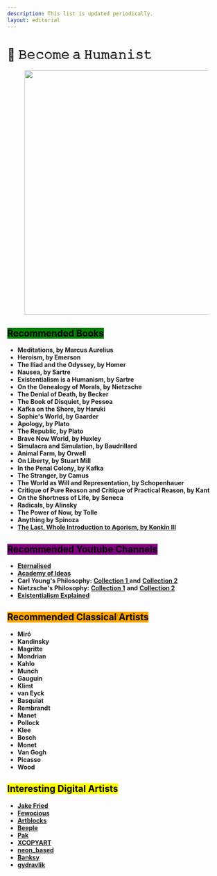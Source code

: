 ```yaml
---
description: This list is updated periodically.
layout: editorial
---
```


# 🌹 𝙱𝚎𝚌𝚘𝚖𝚎 𝚊 𝙷𝚞𝚖𝚊𝚗𝚒𝚜𝚝

<figure><img src="../../../../../../.gitbook/assets/pexels-btgl-♡-3689633.jpg" alt="" width="563"><figcaption></figcaption></figure>

## <mark style="background-color:green;">Recommended Books</mark>

* **Meditations, by Marcus Aurelius**
* **Heroism, by Emerson**
* **The Iliad and the Odyssey, by Homer**
* **Nausea, by Sartre**
* **Existentialism is a Humanism, by Sartre**
* **On the Genealogy of Morals, by Nietzsche**
* **The Denial of Death, by Becker**
* **The Book of Disquiet, by Pessoa**
* **Kafka on the Shore, by Haruki**
* **Sophie's World, by Gaarder**
* **Apology, by Plato**
* **The Republic, by Plato**
* **Brave New World, by Huxley**
* **Simulacra and Simulation, by Baudrillard**
* **Animal Farm, by Orwell**
* **On Liberty, by Stuart Mill**
* **In the Penal Colony, by Kafka**
* **The Stranger, by Camus**
* **The World as Will and Representation, by Schopenhauer**
* **Critique of Pure Reason and Critique of Practical Reason, by Kant**
* **On the Shortness of Life, by Seneca**
* **Radicals, by Alinsky**
* **The Power of Now, by Tolle**
* **Anything by Spinoza**
* [**The Last, Whole Introduction to Agorism, by Konkin III**](https://theanarchistlibrary.org/library/samuel-edward-konkin-iii-the-last-whole-introduction-to-agorism)

## <mark style="background-color:purple;">Recommended Youtube Channels</mark>

* [**Eternalised**](https://www.youtube.com/@Eternalised)
* [**Academy of Ideas**](https://www.youtube.com/@academyofideas)
* **Carl Young's Philosophy:** [**Collection 1** ](https://www.youtube.com/playlist?list=PL\_0I7-kEnl0a-LIJt0jzonLLufyjRGje6)**and** [**Collection 2**](https://www.youtube.com/playlist?list=PLAYxecbGotUz1tjZlymlSc30aENg\_S0Xp)
* **Nietzsche's Philosophy:** [**Collection 1**](https://www.youtube.com/playlist?list=PL\_0I7-kEnl0Zl6FCbMY6dadEFg5iQ516w) **and** [**Collection 2**](https://www.youtube.com/playlist?list=PLAYxecbGotUyqiNRXY\_VrUvF952rLmyNl)
* [**Existentialism Explained**](https://www.youtube.com/playlist?list=PL\_0I7-kEnl0Y\_3uTzJ-j-Hqk2Memvivkg)

## <mark style="background-color:orange;">Recommended Classical Artists</mark>

* **Miró**
* **Kandinsky**
* **Magritte**
* **Mondrian**
* **Kahlo**
* **Munch**
* **Gauguin**
* **Klimt**
* **van Eyck**
* **Basquiat**
* **Rembrandt**
* **Manet**
* **Pollock**
* **Klee**
* **Bosch**
* **Monet**
* **Van Gogh**
* **Picasso**
* **Wood**

## <mark style="background-color:yellow;">Interesting Digital Artists</mark>

* [**Jake Fried**](http://inkwood.net/)
* [**Fewocious**](https://twitter.com/fewocious)
* [**Artblocks**](https://twitter.com/artblocks\_io)
* [**Beeple**](https://twitter.com/beeple)
* [**Pak**](https://twitter.com/muratpak)
* [**XCOPYART**](https://twitter.com/XCOPYART)
* [**neon\_based**](https://twitter.com/neon\_based)
* [**Banksy**](https://www.banksy.co.uk/)
* [**gydravlik**](https://gydravlik.art/)
